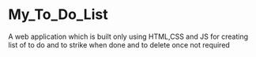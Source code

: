 # My_To_Do_List
A web application which is built only using HTML,CSS and JS for creating list of to do and to strike when done and to delete once  not required 
